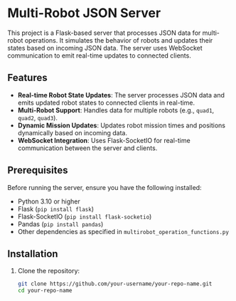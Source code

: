 # Multi-Robot JSON Server

This project is a Flask-based server that processes JSON data for multi-robot operations. It simulates the behavior of robots and updates their states based on incoming JSON data. The server uses WebSocket communication to emit real-time updates to connected clients.

## Features

- **Real-time Robot State Updates**: The server processes JSON data and emits updated robot states to connected clients in real-time.
- **Multi-Robot Support**: Handles data for multiple robots (e.g., `quad1`, `quad2`, `quad3`).
- **Dynamic Mission Updates**: Updates robot mission times and positions dynamically based on incoming data.
- **WebSocket Integration**: Uses Flask-SocketIO for real-time communication between the server and clients.

## Prerequisites

Before running the server, ensure you have the following installed:

- Python 3.10 or higher
- Flask (`pip install flask`)
- Flask-SocketIO (`pip install flask-socketio`)
- Pandas (`pip install pandas`)
- Other dependencies as specified in `multirobot_operation_functions.py`

## Installation

1. Clone the repository:
   ```bash
   git clone https://github.com/your-username/your-repo-name.git
   cd your-repo-name

   

